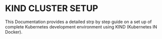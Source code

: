 # KIND CLUSTER SETUP 

This Documentation provides a detailed strp by step guide on a set up of complete Kubernetes development environment using KIND (Kubernetes IN Docker).

